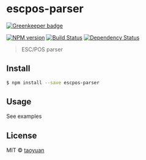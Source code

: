 # escpos-parser 

[![Greenkeeper badge](https://badges.greenkeeper.io/taoyuan/escpos-parser.svg)](https://greenkeeper.io/)

[![NPM version][npm-image]][npm-url] [![Build Status][travis-image]][travis-url] [![Dependency Status][daviddm-image]][daviddm-url]

> ESC/POS parser


## Install

```sh
$ npm install --save escpos-parser
```


## Usage

See examples

## License

MIT © [taoyuan]()


[npm-image]: https://badge.fury.io/js/escpos-parser.svg
[npm-url]: https://npmjs.org/package/escpos-parser
[travis-image]: https://travis-ci.org/taoyuan/escpos-parser.svg?branch=master
[travis-url]: https://travis-ci.org/taoyuan/escpos-parser
[daviddm-image]: https://david-dm.org/taoyuan/escpos-parser.svg?theme=shields.io
[daviddm-url]: https://david-dm.org/taoyuan/escpos-parser
